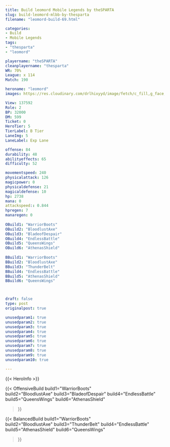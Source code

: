 ```yaml
---
title: Build leomord Mobile Legends by theSPARTA
slug: build-leomord-mlbb-by-thesparta
filename: "leomord-build-69.html"

categories: 
- Build 
- Mobile Legends
tags: 
- "thesparta"
- "leomord"

playername: "theSPARTA"
cleanplayername: "thesparta"
WR: 70%
League: x 114
Match: 190 

heroname: "leomord"
images: https://res.cloudinary.com/drlhixyyd/image/fetch/c_fill,g_face,f_auto/https://cdn2-build.mobagenie.my.id/p/images/banner/full/leomord.jpg

View: 137592 
Role: 2 
BP: 32000
DM: 599 
Ticket: 0 
HeroTier: 5 
TierLabel: B Tier 
LaneImg: 5
LaneLabel: Exp Lane

offense: 84 
durability: 48 
abilityeffects: 65 
difficulty: 52 

movementspeed: 240
physicalattack: 126
magicpower: 0
physicaldefense: 21
magicaldefense: 10
hp: 2738
mana: 0
attackspeed:: 0.844
hpregen: 7
manaregen: 0
 
OBuild1: "WarriorBoots"  
OBuild2: "BloodlustAxe" 
OBuild3: "BladeofDespair" 
OBuild4: "EndlessBattle" 
OBuild5: "QueensWings" 
OBuild6: "AthenasShield" 
 
BBuild1: "WarriorBoots"  
BBuild2: "BloodlustAxe" 
BBuild3: "ThunderBelt" 
BBuild4: "EndlessBattle" 
BBuild5: "AthenasShield" 
BBuild6: "QueensWings"



draft: false
type: post
originalpost: true

unusedparam1: true
unusedparam2: true
unusedparam3: true
unusedparam4: true
unusedparam5: true
unusedparam6: true
unusedparam7: true
unusedparam8: true
unusedparam9: true
unusedparam10: true

---
```


{{< HeroInfo >}} 

{{< OffensiveBuild 
build1="WarriorBoots"  
build2="BloodlustAxe" 
build3="BladeofDespair" 
build4="EndlessBattle" 
build5="QueensWings" 
build6="AthenasShield" 
 >}} 

{{< BalancedBuild 
build1="WarriorBoots"  
build2="BloodlustAxe" 
build3="ThunderBelt" 
build4="EndlessBattle" 
build5="AthenasShield" 
build6="QueensWings" 
 >}}

